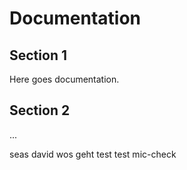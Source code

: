 # Documentation

## Section 1
Here goes documentation.

## Section 2
...

seas david wos geht
test test mic-check

